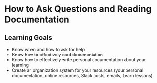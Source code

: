 # How to Ask Questions and Reading Documentation

## Learning Goals
* Know when and how to ask for help
* Know how to effectively read documentation
* Know how to effectively write personal documentation about your learning
* Create an organization system for your resources (your personal documentation, online resources, Slack posts, emails, Learn lessons)